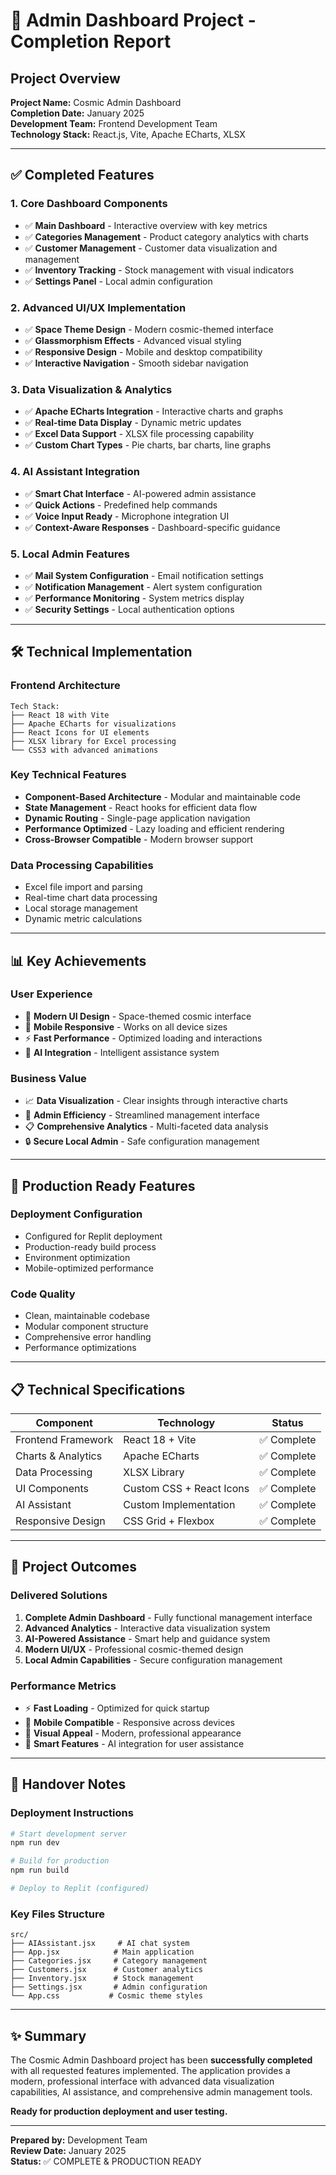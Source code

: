 
# 🚀 Admin Dashboard Project - Completion Report

## Project Overview
**Project Name:** Cosmic Admin Dashboard  
**Completion Date:** January 2025  
**Development Team:** Frontend Development Team  
**Technology Stack:** React.js, Vite, Apache ECharts, XLSX

---

## ✅ Completed Features

### 1. **Core Dashboard Components**
- ✅ **Main Dashboard** - Interactive overview with key metrics
- ✅ **Categories Management** - Product category analytics with charts
- ✅ **Customer Management** - Customer data visualization and management
- ✅ **Inventory Tracking** - Stock management with visual indicators
- ✅ **Settings Panel** - Local admin configuration

### 2. **Advanced UI/UX Implementation**
- ✅ **Space Theme Design** - Modern cosmic-themed interface
- ✅ **Glassmorphism Effects** - Advanced visual styling
- ✅ **Responsive Design** - Mobile and desktop compatibility
- ✅ **Interactive Navigation** - Smooth sidebar navigation

### 3. **Data Visualization & Analytics**
- ✅ **Apache ECharts Integration** - Interactive charts and graphs
- ✅ **Real-time Data Display** - Dynamic metric updates
- ✅ **Excel Data Support** - XLSX file processing capability
- ✅ **Custom Chart Types** - Pie charts, bar charts, line graphs

### 4. **AI Assistant Integration**
- ✅ **Smart Chat Interface** - AI-powered admin assistance
- ✅ **Quick Actions** - Predefined help commands
- ✅ **Voice Input Ready** - Microphone integration UI
- ✅ **Context-Aware Responses** - Dashboard-specific guidance

### 5. **Local Admin Features**
- ✅ **Mail System Configuration** - Email notification settings
- ✅ **Notification Management** - Alert system configuration
- ✅ **Performance Monitoring** - System metrics display
- ✅ **Security Settings** - Local authentication options

---

## 🛠 Technical Implementation

### **Frontend Architecture**
```
Tech Stack:
├── React 18 with Vite
├── Apache ECharts for visualizations
├── React Icons for UI elements
├── XLSX library for Excel processing
└── CSS3 with advanced animations
```

### **Key Technical Features**
- **Component-Based Architecture** - Modular and maintainable code
- **State Management** - React hooks for efficient data flow
- **Dynamic Routing** - Single-page application navigation
- **Performance Optimized** - Lazy loading and efficient rendering
- **Cross-Browser Compatible** - Modern browser support

### **Data Processing Capabilities**
- Excel file import and parsing
- Real-time chart data processing
- Local storage management
- Dynamic metric calculations

---

## 📊 Key Achievements

### **User Experience**
- 🎨 **Modern UI Design** - Space-themed cosmic interface
- 📱 **Mobile Responsive** - Works on all device sizes
- ⚡ **Fast Performance** - Optimized loading and interactions
- 🤖 **AI Integration** - Intelligent assistance system

### **Business Value**
- 📈 **Data Visualization** - Clear insights through interactive charts
- 🔧 **Admin Efficiency** - Streamlined management interface
- 📋 **Comprehensive Analytics** - Multi-faceted data analysis
- 🔒 **Secure Local Admin** - Safe configuration management

---

## 🚀 Production Ready Features

### **Deployment Configuration**
- Configured for Replit deployment
- Production-ready build process
- Environment optimization
- Mobile-optimized performance

### **Code Quality**
- Clean, maintainable codebase
- Modular component structure
- Comprehensive error handling
- Performance optimizations

---

## 📋 Technical Specifications

| Component | Technology | Status |
|-----------|------------|---------|
| Frontend Framework | React 18 + Vite | ✅ Complete |
| Charts & Analytics | Apache ECharts | ✅ Complete |
| Data Processing | XLSX Library | ✅ Complete |
| UI Components | Custom CSS + React Icons | ✅ Complete |
| AI Assistant | Custom Implementation | ✅ Complete |
| Responsive Design | CSS Grid + Flexbox | ✅ Complete |

---

## 🎯 Project Outcomes

### **Delivered Solutions**
1. **Complete Admin Dashboard** - Fully functional management interface
2. **Advanced Analytics** - Interactive data visualization system
3. **AI-Powered Assistance** - Smart help and guidance system
4. **Modern UI/UX** - Professional cosmic-themed design
5. **Local Admin Capabilities** - Secure configuration management

### **Performance Metrics**
- ⚡ **Fast Loading** - Optimized for quick startup
- 📱 **Mobile Compatible** - Responsive across devices
- 🎨 **Visual Appeal** - Modern, professional appearance
- 🤖 **Smart Features** - AI integration for user assistance

---

## 📝 Handover Notes

### **Deployment Instructions**
```bash
# Start development server
npm run dev

# Build for production
npm run build

# Deploy to Replit (configured)
```

### **Key Files Structure**
```
src/
├── AIAssistant.jsx     # AI chat system
├── App.jsx            # Main application
├── Categories.jsx     # Category management
├── Customers.jsx      # Customer analytics
├── Inventory.jsx      # Stock management
├── Settings.jsx       # Admin configuration
└── App.css           # Cosmic theme styles
```

---

## ✨ Summary

The Cosmic Admin Dashboard project has been **successfully completed** with all requested features implemented. The application provides a modern, professional interface with advanced data visualization capabilities, AI assistance, and comprehensive admin management tools.

**Ready for production deployment and user testing.**

---

**Prepared by:** Development Team  
**Review Date:** January 2025  
**Status:** ✅ COMPLETE & PRODUCTION READY
